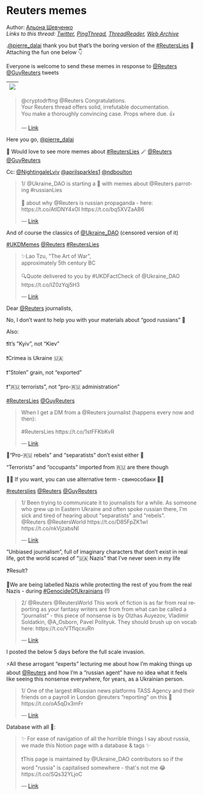# Reuters memes

Author: [Альона Шевченко](https://twitter.com/cryptodrftng)  
*Links to this thread: [Twitter](https://twitter.com/cryptodrftng/status/1560518164001218562), [PingThread](https://pingthread.com/thread/1560518164001218562), [ThreadReader](https://threadreaderapp.com/thread/1560518164001218562.html), [Web Archive](https://web.archive.org/web/*/https://twitter.com/cryptodrftng/status/1560518164001218562)*

.[@pierre_dalai](https://twitter.com/pierre_dalai) thank you but that’s the boring version of the [#ReutersLies](https://twitter.com/hashtag/ReutersLies) 🧵
Attaching the fun one below 👇

Everyone is welcome to send these memes in response to [@Reuters](https://twitter.com/Reuters) [@GuyReuters](https://twitter.com/GuyReuters) tweets

| [![](https://pbs.twimg.com/media/FagS_5EWAAIHNNX.jpg)](https://pbs.twimg.com/media/FagS_5EWAAIHNNX.jpg) |
| :-: |

<blockquote class="twitter-tweet">
    <p lang="en" dir="ltr">
    @cryptodrftng @Reuters Congratulations.<br />
    Your Reuters thread offers solid, irrefutable documentation.<br />
    You make a thoroughly convincing case.  Props where due. 👍<br />
    </p>
    &mdash; <a href="https://twitter.com/pierre_dalai/status/1560516287692001281">Link</a>
</blockquote>

Here you go, [@pierre_dalai](https://twitter.com/pierre_dalai) 

💞 Would love to see more memes about [#ReutersLies](https://twitter.com/hashtag/ReutersLies)  🪄 [@Reuters](https://twitter.com/Reuters) [@GuyReuters](https://twitter.com/GuyReuters) 

Cc: [@NightingaleLviv](https://twitter.com/NightingaleLviv) [@aprilsparkles1](https://twitter.com/aprilsparkles1) [@ndboulton](https://twitter.com/ndboulton)

<blockquote class="twitter-tweet">
    <p lang="en" dir="ltr">
    1/ @Ukraine_DAO is starting a 🧵 with memes about @Reuters parroting #russianLies<br />
    <br />
    🧵 about why @Reuters is russian propaganda - here: https://t.co/AtlDNY4xOI https://t.co/bq5XVZaAB6<br />
    </p>
    &mdash; <a href="https://twitter.com/cryptodrftng/status/1531382157398220801">Link</a>
</blockquote>

And of course the classics of [@Ukraine_DAO](https://twitter.com/Ukraine_DAO) (censored version of it) 

[#UKDMemes](https://twitter.com/hashtag/UKDMemes) [@Reuters](https://twitter.com/Reuters) [#ReutersLies](https://twitter.com/hashtag/ReutersLies)

<blockquote class="twitter-tweet">
    <p lang="en" dir="ltr">
    ✨Lao Tzu, &#34;The Art of War&#34;,<br />
    approximately 5th century BC<br />
    <br />
    🔍Quote delivered to you by #UKDFactCheck of @Ukraine_DAO https://t.co/IZ0zYqj5H3<br />
    </p>
    &mdash; <a href="https://twitter.com/cryptodrftng/status/1551375409635262465">Link</a>
</blockquote>

Dear [@Reuters](https://twitter.com/Reuters) journalists, 

No, I don’t want to help you with your materials about “good russians” 🦄

Also:

❗️It’s ”Kyiv”, not “Kiev”

❗️Crimea is Ukraine 🇺🇦

❗️“Stolen” grain, not “exported”

❗️“🇷🇺 terrorists”, not “pro-🇷🇺 administration”

[#ReutersLies](https://twitter.com/hashtag/ReutersLies) [@GuyReuters](https://twitter.com/GuyReuters)

<blockquote class="twitter-tweet">
    <p lang="en" dir="ltr">
    When I get a DM from a @Reuters journalist (happens every now and then):<br />
    <br />
    #ReutersLies https://t.co/1stFFKbKvR<br />
    </p>
    &mdash; <a href="https://twitter.com/cryptodrftng/status/1539668430902554624">Link</a>
</blockquote>

🚨“Pro-🇷🇺 rebels” and “separatists” don’t exist either 🦄

“Terrorists” and “occupants” imported from 🇷🇺 are there though 

💁‍♀️ If you want, you can use alternative term - свинособаки 🐶🐷

[#reuterslies](https://twitter.com/hashtag/reuterslies) [@Reuters](https://twitter.com/Reuters) [@GuyReuters](https://twitter.com/GuyReuters)

<blockquote class="twitter-tweet">
    <p lang="en" dir="ltr">
    1/ Been trying to communicate it to journalists for a while. As someone who grew up in Eastern Ukraine and often spoke russian there, I&#39;m sick and tired of hearing about &#34;separatists&#34; and &#34;rebels&#34;. <br />
    @Reuters @ReutersWorld https://t.co/D85FpZK1wI https://t.co/nkVjzabsNI<br />
    </p>
    &mdash; <a href="https://twitter.com/cryptodrftng/status/1521028420720898048">Link</a>
</blockquote>

“Unbiased journalism”, full of imaginary characters that don’t exist in real life, got the world scared of “🇺🇦 Nazis” that I’ve never seen in my life

❓Result? 

🚨We are being labelled Nazis while protecting the rest of you from the real Nazis - during [#GenocideOfUkrainians](https://twitter.com/hashtag/GenocideOfUkrainians) (!)

<blockquote class="twitter-tweet">
    <p lang="en" dir="ltr">
    2/ @Reuters @ReutersWorld This work of fiction is as far from real reporting as your fantasy writers  are from from what can be called a “journalist” - this piece of nonsense is by Olzhas Auyezov, Vladimir Soldatkin, @A_Osborn, Pavel Polityuk. They should brush up on vocab here: https://t.co/VTfIqcxuRn<br />
    </p>
    &mdash; <a href="https://twitter.com/cryptodrftng/status/1494362497935196160">Link</a>
</blockquote>

I posted the below 5 days before the full scale invasion.

⚡️All these arrogant “experts” lecturing me about how I’m making things up about [@Reuters](https://twitter.com/Reuters) and how I’m a “russian agent” have no idea what it feels like seeing this nonsense everywhere, for years, as a Ukrainian person.

<blockquote class="twitter-tweet">
    <p lang="en" dir="ltr">
    1/ One of the largest #Russian news platforms TASS Agency and their friends on a payroll in London @reuters “reporting” on this 🔽 https://t.co/oA5qDx3mFr<br />
    </p>
    &mdash; <a href="https://twitter.com/cryptodrftng/status/1495034230799224837">Link</a>
</blockquote>

Database with all 🧵:

<blockquote class="twitter-tweet">
    <p lang="en" dir="ltr">
    ✨ For ease of navigation of all the horrible things I say about russia, we made this Notion page with a database &amp; tags ✨<br />
    <br />
    ❗️This page is maintained by @Ukraine_DAO contributors so if the word &#34;russia&#34; is capitalised somewhere - that&#39;s not me 😂<br />
    https://t.co/SQs32YLjoC<br />
    </p>
    &mdash; <a href="https://twitter.com/cryptodrftng/status/1532587595917557761">Link</a>
</blockquote>
